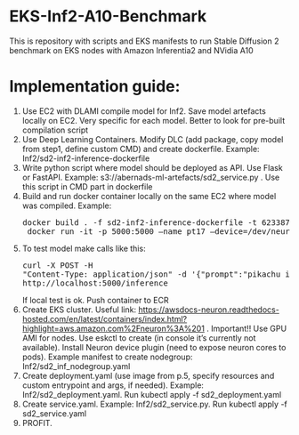 # EKS-Inf2-A10-Benchmark
This is repository with scripts and EKS manifests to run Stable Diffusion 2 benchmark on EKS nodes with Amazon Inferentia2 and NVidia A10

# Implementation guide:
1. Use EC2 with DLAMI compile model for Inf2. Save model artefacts locally on EC2. Very specific for each model. Better to look for pre-built compilation script
2. Use Deep Learning Containers. Modify DLC (add package, copy model from step1, define custom CMD) and create dockerfile. Example: Inf2/sd2-inf2-inference-dockerfile
3. Write python script where model  should be deployed as API. Use Flask or FastAPI. Example: s3://abernads-ml-artefacts/sd2_service.py . Use this script in CMD part in dockerfile
4. Build and run docker container locally on the same EC2 where model was compiled. Example: 
    <pre>docker build . -f sd2-inf2-inference-dockerfile -t 623387590579.dkr.ecr.us-east-2.amazonaws.com/sd-inf2:v0.3  
    docker run -it -p 5000:5000 —name pt17 —device=/dev/neuron0 623387590579.dkr.ecr.us-east-2.amazonaws.com/sd-inf2:v0.3  </pre>
5. To test model make calls like this: <pre>curl -X POST -H "Content-Type: application/json" -d '{"prompt":"pikachu in the hat"}' http://localhost:5000/inference </pre>  If local test is ok. Push container to ECR
6. Create EKS cluster. Useful link: https://awsdocs-neuron.readthedocs-hosted.com/en/latest/containers/index.html?highlight=aws.amazon.com%2Fneuron%3A%201 . Important!! Use GPU AMI for nodes. Use eskctl to create (in console it’s currently not available). Install Neuron device plugin (need to expose neuron cores to pods). Example manifest to create nodegroup: Inf2/sd2_inf_nodegroup.yaml
7. Create deployment.yaml (use image from p.5, specify resources and custom entrypoint and args, if needed). Example: Inf2/sd2_deployment.yaml. Run kubectl apply -f sd2_deployment.yaml
8. Create service.yaml. Example: Inf2/sd2_service.py. Run kubectl apply -f sd2_service.yaml
9. PROFIT.
